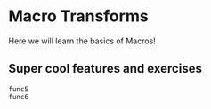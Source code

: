 # Macro Transforms

Here we will learn the basics of Macros!

## Super cool features and exercises

```@docs
func5
func6
```
